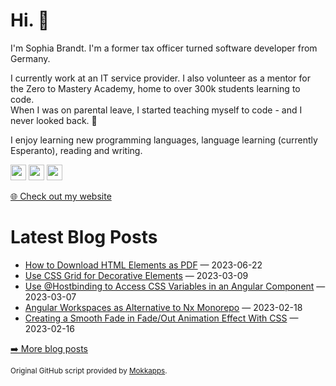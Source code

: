 <h1>Hi. 👋</h1>
<p>I'm Sophia Brandt. I'm a former tax officer turned software developer from Germany.</p>
<p>I currently work at an IT service provider. I also volunteer as a mentor for the Zero to Mastery Academy, home to over 300k students learning to code.<br>
When I was on parental leave, I started teaching myself to code - and I never looked back. 💜</p>
<p>I enjoy learning new programming languages, language learning (currently Esperanto), reading and writing.</p>
<p><a href="https://hachyderm.io/@sbr"><img src="https://img.shields.io/badge/mastodon-6364FF.svg?&style=for-the-badge&logo=mastodon&logoColor=white" height=25></a> <a href="https://www.linkedin.com/in/sophiabrandt"><img src="https://img.shields.io/badge/linkedin-%230077B5.svg?&style=for-the-badge&logo=linkedin&logoColor=white" height=25></a> <a href="https://dev.to/sophiabrandt"><img src="https://img.shields.io/badge/DEV.TO-%230A0A0A.svg?&style=for-the-badge&logo=dev-dot-to&logoColor=white" height=25></a></p>
<p><a href="https://www.sophiabrandt.com">🌐 Check out my website</a></p>
<h1>Latest Blog Posts</h1>
  <ul>
    <li><a href=https://www.rockyourcode.com/how-to-download-html-elements-as-pdf/>How to Download HTML Elements as PDF</a> — 2023-06-22</li><li><a href=https://www.rockyourcode.com/use-css-grid-for-decorative-elements/>Use CSS Grid for Decorative Elements</a> — 2023-03-09</li><li><a href=https://www.rockyourcode.com/use-hostbinding-to-access-css-variables-in-an-angular-component/>Use @Hostbinding to Access CSS Variables in an Angular Component</a> — 2023-03-07</li><li><a href=https://www.rockyourcode.com/angular-workspaces-as-alternative-to-nx-monorepo/>Angular Workspaces as Alternative to Nx Monorepo</a> — 2023-02-18</li><li><a href=https://www.rockyourcode.com/creating-a-smooth-fade-in-fade-out-animation-effect-with-css/>Creating a Smooth Fade in Fade/Out Animation Effect With CSS</a> — 2023-02-16</li>
  </ul>
<p><a href="https://www.rockyourcode.com">➡️ More blog posts</a></p>
<p><small>Original GitHub script provided by <a href="https://github.com/Mokkapps">Mokkapps</a>.</small></p>
